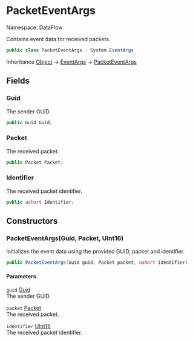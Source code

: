 # PacketEventArgs

Namespace: DataFlow

Contains event data for received packets.

```csharp
public class PacketEventArgs : System.EventArgs
```

Inheritance [Object](https://docs.microsoft.com/en-us/dotnet/api/system.object) → [EventArgs](https://docs.microsoft.com/en-us/dotnet/api/system.eventargs) → [PacketEventArgs](./dataflow.packeteventargs.md)

## Fields

### **Guid**

The sender GUID.

```csharp
public Guid Guid;
```

### **Packet**

The received packet.

```csharp
public Packet Packet;
```

### **Identifier**

The received packet identifier.

```csharp
public ushort Identifier;
```

## Constructors

### **PacketEventArgs(Guid, Packet, UInt16)**

Initializes the event data using the provided GUID, packet and identifier.

```csharp
public PacketEventArgs(Guid guid, Packet packet, ushort identifier)
```

#### Parameters

`guid` [Guid](https://docs.microsoft.com/en-us/dotnet/api/system.guid)<br>
 The sender GUID.

`packet` [Packet](./dataflow.packet.md)<br>
 The received packet.

`identifier` [UInt16](https://docs.microsoft.com/en-us/dotnet/api/system.uint16)<br>
 The received packet identifier.
